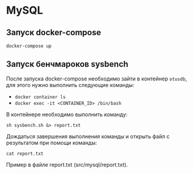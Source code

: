 # MySQL

## Запуск docker-compose

`docker-compose up`

## Запуск бенчмароков sysbench

После запуска docker-compose необходимо зайти в контейнер `otusdb`, для этого нужно выполнить следующие команды:

- `docker container ls`
- `docker exec -it <CONTAINER_ID> /bin/bash`

В контейнере необходимо выполнить команду:

`sh sysbench.sh &> report.txt`

Дождаться завершения выполнения команды и открыть файл с результатом при помощи команды:

`cat report.txt`
 
Пример в файле  report.txt (src/mysql/report.txt).